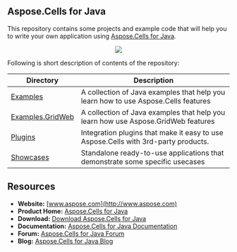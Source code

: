 ## Aspose.Cells for Java

This repository contains some projects and example code that will help you to write your own application using [Aspose.Cells for Java](http://www.aspose.com/java/excel-component.aspx).

<p align="center">
  <a title="Download ZIP" href="https://github.com/asposecells/Aspose_Cells_Java/archive/master.zip">
    <img src="http://i.imgur.com/hwNhrGZ.png" />
  </a>
</p>

Following is short description of contents of the repository:

Directory  | Description
---------- | -----------
[Examples](Examples)  | A collection of Java examples that help you learn how to use Aspose.Cells features
[Examples.GridWeb](Examples.GridWeb)  | A collection of Java examples that help you learn how use Aspose.GridWeb features
[Plugins](Plugins)  | Integration plugins that make it easy to use Aspose.Cells with 3rd-party products.
[Showcases](Showcases)  | Standalone ready-to-use applications that demonstrate some specific usecases

## Resources

+ **Website:** [www.aspose.com](http://www.aspose.com)
+ **Product Home:** [Aspose.Cells for Java](http://www.aspose.com/java/excel-component.aspx)
+ **Download:** [Download Aspose.Cells for Java](http://www.aspose.com/community/files/72/java-components/aspose.cells-for-java/default.aspx)
+ **Documentation:** [Aspose.Cells for Java Documentation](http://www.aspose.com/docs/display/cellsjava/Home)
+ **Forum:** [Aspose.Cells for Java Forum](http://www.aspose.com/community/forums/aspose.cells-product-family/19/showforum.aspx)
+ **Blog:** [Aspose.Cells for Java Blog](http://www.aspose.com/blogs/aspose-products/aspose-cells-product-family.html)
